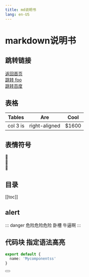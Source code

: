 ```yaml
---
title: md说明书
lang: en-US
---
```


# markdown说明书

## 跳转链接
[返回首页](/)  
[跳转 foo](/foo/index.html)  
[跳转百度](https://www.baidu.com)

## 表格
| Tables   | Are           | Cool  |
| -------- | ------------- | ----- |
| col 3 is | right-aligned | $1600 |

## 表情符号
:tada:  
:100:  
:rainbow:  

## 目录
[[toc]]

## alert
::: danger 危险危险危险
卧槽 牛逼啊
:::

## 代码块 指定语法高亮
```ts
export default {
  name: 'Mycomponentss'
}
```

<Button />
